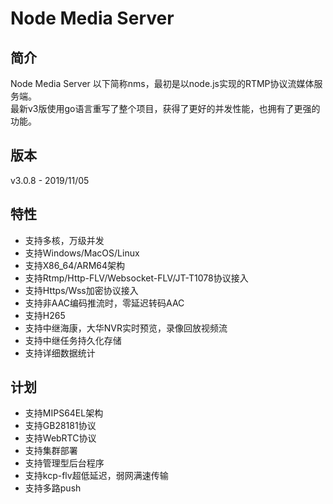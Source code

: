 # Node Media Server
## 简介
Node Media Server 以下简称nms，最初是以node.js实现的RTMP协议流媒体服务端。  
最新v3版使用go语言重写了整个项目，获得了更好的并发性能，也拥有了更强的功能。

## 版本
v3.0.8 - 2019/11/05

## 特性
* 支持多核，万级并发
* 支持Windows/MacOS/Linux 
* 支持X86_64/ARM64架构
* 支持Rtmp/Http-FLV/Websocket-FLV/JT-T1078协议接入
* 支持Https/Wss加密协议接入
* 支持非AAC编码推流时，零延迟转码AAC
* 支持H265
* 支持中继海康，大华NVR实时预览，录像回放视频流
* 支持中继任务持久化存储
* 支持详细数据统计

## 计划
* 支持MIPS64EL架构
* 支持GB28181协议
* 支持WebRTC协议
* 支持集群部署
* 支持管理型后台程序
* 支持kcp-flv超低延迟，弱网满速传输
* 支持多路push
